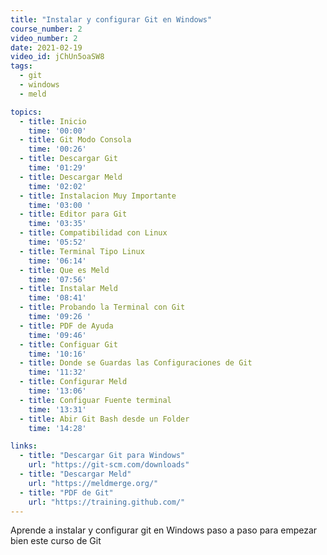 ```yaml
---
title: "Instalar y configurar Git en Windows"
course_number: 2
video_number: 2
date: 2021-02-19
video_id: jChUn5oaSW8
tags:
  - git
  - windows
  - meld

topics:
  - title: Inicio
    time: '00:00'
  - title: Git Modo Consola
    time: '00:26'
  - title: Descargar Git
    time: '01:29'
  - title: Descargar Meld
    time: '02:02'
  - title: Instalacion Muy Importante
    time: '03:00 '
  - title: Editor para Git
    time: '03:35'
  - title: Compatibilidad con Linux
    time: '05:52'
  - title: Terminal Tipo Linux
    time: '06:14'
  - title: Que es Meld
    time: '07:56'
  - title: Instalar Meld
    time: '08:41'
  - title: Probando la Terminal con Git
    time: '09:26 '
  - title: PDF de Ayuda
    time: '09:46'
  - title: Configuar Git
    time: '10:16'
  - title: Donde se Guardas las Configuraciones de Git
    time: '11:32'
  - title: Configurar Meld
    time: '13:06'
  - title: Configuar Fuente terminal
    time: '13:31'
  - title: Abir Git Bash desde un Folder
    time: '14:28'

links:
  - title: "Descargar Git para Windows"
    url: "https://git-scm.com/downloads"
  - title: "Descargar Meld"
    url: "https://meldmerge.org/"
  - title: "PDF de Git"
    url: "https://training.github.com/"
---
```


Aprende a instalar y configurar git en Windows paso a paso para empezar bien este curso de Git
